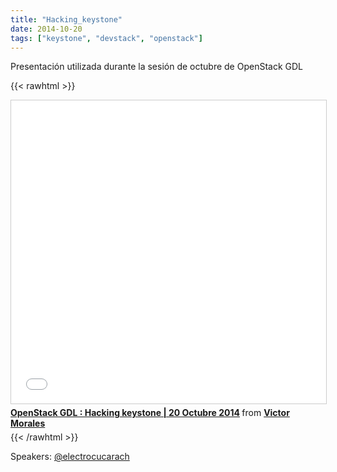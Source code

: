 ```yaml
---
title: "Hacking_keystone"
date: 2014-10-20
tags: ["keystone", "devstack", "openstack"]
---
```


Presentación utilizada durante la sesión de octubre de OpenStack GDL

{{< rawhtml >}}
<iframe src="//www.slideshare.net/slideshow/embed_code/key/3el41g8niXRPhu" width="595" height="485" frameborder="0" marginwidth="0" marginheight="0" scrolling="no" style="border:1px solid #CCC; border-width:1px; margin-bottom:5px; max-width: 100%;" allowfullscreen> </iframe> <div style="margin-bottom:5px"> <strong> <a href="//www.slideshare.net/VictorMorales34/hacking-keystone" title="OpenStack GDL : Hacking keystone | 20 Octubre 2014" target="_blank">OpenStack GDL : Hacking keystone | 20 Octubre 2014</a> </strong> from <strong><a href="https://www.slideshare.net/VictorMorales34" target="_blank">Victor Morales</a></strong> </div>
{{< /rawhtml >}}


Speakers:
[@electrocucarach](https://twitter.com/electrocucarach)